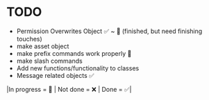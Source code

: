 # TODO

- Permission Overwrites Object :white_check_mark: ~ :large_orange_diamond: (finished, but need finishing touches)
- make asset object
- make prefix commands work properly :large_orange_diamond:
- make slash commands
- Add new functions/functionality to classes
- Message related objects :white_check_mark:

|In progress = :large_orange_diamond: | Not done = :x: | Done = :white_check_mark:|